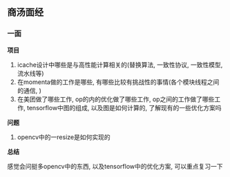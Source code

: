 ## 商汤面经

### 一面

**项目**

1. icache设计中哪些是与高性能计算相关的(替换算法, 一致性协议, 一致性模型, 流水线等)
2. 在momenta做的工作是哪些, 有哪些比较有挑战性的事情(各个模块线程之间的通信, )
3. 在美团做了哪些工作, op的内的优化做了哪些工作, op之间的工作做了哪些工作, tensorflow中图的组成, 以及图是如何计算的, 了解现有的一些优化方案吗

**问题**

1. opencv中的一resize是如何实现的

**总结**

感觉会问挺多opencv中的东西, 以及tensorflow中的优化方案, 可以重点复习一下